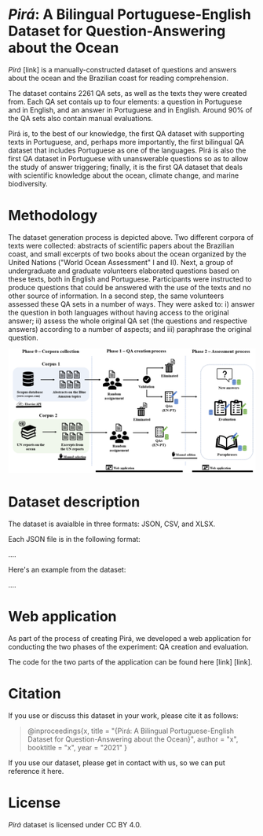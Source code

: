 # *Pirá*: A Bilingual Portuguese-English Dataset for Question-Answering about the Ocean
*Pirá* [link] is a manually-constructed dataset of questions and answers about the ocean and the Brazilian coast for reading comprehension. 

The dataset contains 2261 QA sets, as well as the texts they were created from. Each QA set contais up to four elements: a question in Portuguese and in English, and an answer in Portuguese and in English. Around 90% of the QA sets also contain manual evaluations.

Pirá is, to the best of our knowledge, the first QA dataset with supporting texts in Portuguese, and, perhaps more importantly, the first bilingual QA dataset that includes Portuguese as one of the languages. Pirá is also the first QA dataset in Portuguese with unanswerable questions so as to allow the study of answer triggering; finally, it is the first QA dataset that deals with scientific knowledge about the ocean, climate change, and marine biodiversity.

# Methodology
The dataset generation process is depicted above. Two different corpora of texts were collected: abstracts of scientific papers about the Brazilian coast, and small excerpts of two books about the ocean organized by the United Nations ("World Ocean Assessment" I and II). Next, a group of undergraduate and graduate volunteers elaborated questions based on these texts, both in English and Portuguese. Participants were instructed to produce questions that could be answered with the use of the texts and no other source of information. In a second step, the same volunteers assessed these QA sets in a number of ways. They were asked to: i) answer the question in both languages without having access to the original answer; ii) assess the whole original QA set (the questions and respective answers) according to a number of aspects; and iii) paraphrase the original question.

<img src="./methodology_overview.png">

# Dataset description
The dataset is avaialble in three formats: JSON, CSV, and XLSX.

Each JSON file is in the following format:

....

Here's an example from the dataset:

....

# Web application
As part of the process of creating Pirá, we developed a web application for conducting the two phases of the experiment: QA creation and evaluation.

The code for the two parts of the application can be found here [link] [link].

# Citation
If you use or discuss this dataset in your work, please cite it as follows:
> @inproceedings{x,
    title = "{Pirá: A Bilingual Portuguese-English Dataset for Question-Answering about the Ocean}",
    author = "x",
    booktitle = "x",
    year = "2021"
}

If you use our dataset, please get in contact with us, so we can put reference it here.

# License
*Pirá* dataset is licensed under CC BY 4.0.
